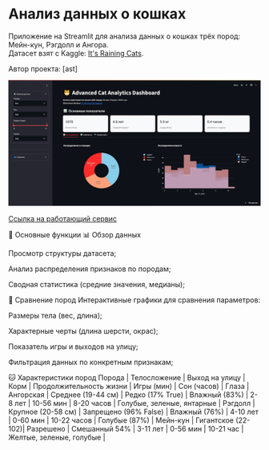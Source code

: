 # Анализ данных о кошках

Приложение на Streamlit для анализа данных о кошках трёх пород: Мейн-кун, Рэгдолл и Ангора.  
Датасет взят с Kaggle: [It's Raining Cats](https://www.kaggle.com/datasets/joannanplkrk/its-raining-cats).  

Автор проекта: [ast]  

![Screenshot](screenshot.png)



[Ссылка на работающий сервис](catsanalysis.streamlit.app/)

🚀 Основные функции
📊 Обзор данных

Просмотр структуры датасета;

Анализ распределения признаков по породам;

Сводная статистика (средние значения, медианы);

🐾 Сравнение пород
Интерактивные графики для сравнения параметров:

Размеры тела (вес, длина);

Характерные черты (длина шерсти, окрас);

Показатель игры и выходов на улицу;

Фильтрация данных по конкретным признакам;


🐱 Характеристики пород
Порода	  |     Телосложение	 |  Выход на улицу 	     |    Корм        | Продолжительность жизни |	Игры (мин) |	Сон (часов) |	                  Глаза              |
Ангорская	| Среднее (19-44 см) |	Редко (17% True)     |	Влажный (83%) |	         2-8 лет	      | 10-56 мин  |	8-20 часов	|          Голубые, зеленые, янтарные  |
Рэгдолл   |	Крупное (20-58 см) | Запрещено (96% False) |	Влажный (76%) |	        4-10 лет        |	 0-60 мин  |	10-22 часов	|                  Голубые (87%)       |
Мейн-кун	| Гигантское (22-102)|	    Разрешено        |	Смешанный 54% |         3-11 лет        |	0-56 мин   |	10-21 час   |	          Желтые, зеленые, голубые   |
